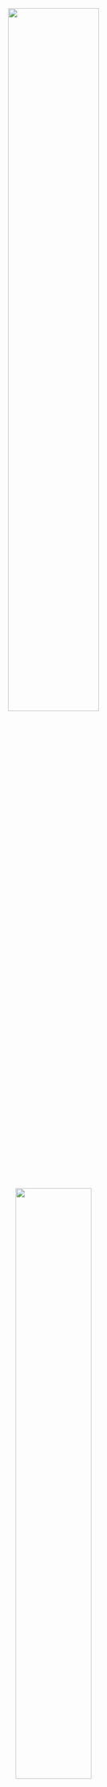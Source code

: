 <div align="center">
<!--
IMPORTANT: Replace this placeholder URL with a real screenshot of your app's main window.
Take a screenshot, upload it to your repository, and copy the link here.
-->
<img src="https://www.google.com/search?q=https://placehold.co/800x600/242424/FFF%3Ftext%3DWaycast\nMain+Window" width=60%>
<br><br>
<!--
IMPORTANT: Replace this placeholder URL with a screenshot of the settings panel.
-->
<img src="https://www.google.com/search?q=https://placehold.co/800x400/242424/FFF%3Ftext%3DAdvanced%2BSettings" width=55%>
<br><br>
<!--
IMPORTANT: Update these badges to point to your repository.
Replace 'YOUR_USERNAME/waycast' with your GitHub username and repository name.
-->
<img alt="license" src="https://www.google.com/search?q=https://custom-icon-badges.demolab.com/github/license/YOUR_USERNAME/waycast%3Fcolor%3D3D3838%26logo%3Dlaw%26style%3Dfor-the-badge%26logoColor%3DD3C6AA%26labelColor%3D494F5A">
<img alt="stars" src="https://www.google.com/search?q=https://custom-icon-badges.demolab.com/github/stars/YOUR_USERNAME/waycast%3Fcolor%3D3D3838%26logo%3Dstar%26style%3Dfor-the-badge%26logoColor%3DD3C6AA%26labelColor%3D494F5A">
<br>
<a href="#-features">Features</a>
·
<a href="https://www.google.com/search?q=%23-requirements">Requirements</a>
·
<a href="#-installation">Installation</a>
·
<a href="#-contributing">Contributing</a>
</div>

<div align="center">
<sub>A clean and modern GTK4/Libadwaita GUI for wf-recorder.</sub>
</div>

<br>

<h2 class="description">
<sub>
<img src="https://www.google.com/search?q=https://raw.githubusercontent.com/primer/octicons/main/icons/info-16.svg" height="25" width="25">
</sub>
About Waycast
</h2>

Waycast is a simple yet powerful graphical user interface for the excellent wf-recorder command-line utility. It provides an intuitive way to capture your screen on Wayland compositors (like Sway, Hyprland, and GNOME) without needing to memorize terminal commands.

The goal is to offer a straightforward recording experience with easy access to common options and the flexibility to configure advanced parameters when needed.

<br>

<h2>
<sub>
<img src="https://www.google.com/search?q=https://raw.githubusercontent.com/primer/octicons/main/icons/checklist-16.svg" height="25" width="25">
</sub>
Features
</h2>

Modern Interface: A clean and adaptive UI built with Python and GTK4/Libadwaita.

Flexible Recording: Record your full screen or select a specific area/window using slurp.

Easy Controls: Quickly toggle audio, set the framerate, and start/stop recording with a single click.

Advanced Customization: Fine-tune your recordings with settings for video/audio codecs, bitrates, hardware acceleration, and other wf-recorder parameters.

Persistent Settings: Your configuration is automatically saved for the next session and can be reset to defaults at any time.

<br>

<h2>
<sub>
<img src="https://www.google.com/search?q=https://raw.githubusercontent.com/primer/octicons/main/icons/package-dependencies-16.svg" height="25" width="25">
</sub>
Requirements
</h2>

To run Waycast, you need the following dependencies installed on your system:

wf-recorder: The core command-line screen recorder.

slurp: Required for area and window selection.

python3 and python3-gobject (PyGObject bindings).

gtk4 and libadwaita.

<br>

<h2>
<sub>
<img src="https://www.google.com/search?q=https://raw.githubusercontent.com/primer/octicons/main/icons/download-16.svg" height="25" width="25">
</sub>
Installation
</h2>

<sub>
    <img src="https://cdn.simpleicons.org/flatpak/white" height="20" width="20">
</sub>
Flatpak (Recommended)

</h4>

<details><summary>Click to expand</summary>
<p>

The easiest way to install Waycast is via Flatpak, which bundles all dependencies.

Note: The application is not yet on Flathub. These are the instructions for when it becomes available.

# Install from Flathub
flatpak install flathub com.github.YOUR_USERNAME.Waycast

# Run
flatpak run com.github.YOUR_USERNAME.Waycast

</p>
</details>

<h4>
<sub>
<img src="https://cdn.simpleicons.org/archlinux/white" height="20" width="20">
</sub>
Arch Linux (AUR)
</h4>

<details><summary>Click to expand>
<p>

An AUR package is available for Arch Linux users.

Note: This is a placeholder. You or a community member would need to create this package.

Using your favourite AUR helper:

# Replace 'waycast-git' with the actual package name
yay -S waycast-git

</p>
</details>

<h4>
<sub>
<img src="https://www.google.com/search?q=https://cdn.simpleicons.org/gnome/white" height="20" width="20">
</sub>
From Source
</h4>

<details><summary>Click to expand</summary>
<p>

If you prefer to run directly from the source code, ensure you have installed all the dependencies listed in the Requirements section first.

# 1. Clone the repository
git clone [https://github.com/YOUR_USERNAME/waycast.git](https://github.com/YOUR_USERNAME/waycast.git)
cd waycast

# 2. Run the application
python3 main.py

</p>
</details>

<br>

<h2>
<sub>
<img src="https://www.google.com/search?q=https://raw.githubusercontent.com/primer/octicons/main/icons/heart-16.svg" height="25" width="25">
</sub>
Contributing
</h2>

Contributions are welcome! If you have ideas for new features, find a bug, or want to improve
